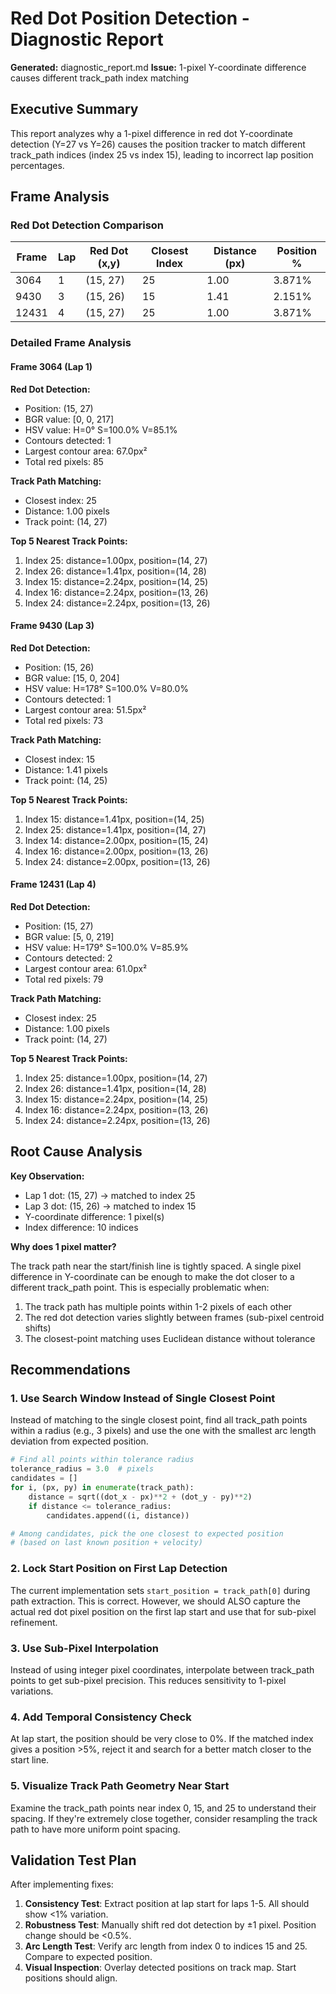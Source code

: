 # Red Dot Position Detection - Diagnostic Report
**Generated:** diagnostic_report.md
**Issue:** 1-pixel Y-coordinate difference causes different track_path index matching

## Executive Summary

This report analyzes why a 1-pixel difference in red dot Y-coordinate detection (Y=27 vs Y=26) causes the position tracker to match different track_path indices (index 25 vs index 15), leading to incorrect lap position percentages.

## Frame Analysis

### Red Dot Detection Comparison

| Frame | Lap | Red Dot (x,y) | Closest Index | Distance (px) | Position % |
|-------|-----|---------------|---------------|---------------|------------|
| 3064 | 1 | (15, 27) | 25 | 1.00 | 3.871% |
| 9430 | 3 | (15, 26) | 15 | 1.41 | 2.151% |
| 12431 | 4 | (15, 27) | 25 | 1.00 | 3.871% |

### Detailed Frame Analysis

#### Frame 3064 (Lap 1)

**Red Dot Detection:**
- Position: (15, 27)
- BGR value: [0, 0, 217]
- HSV value: H=0° S=100.0% V=85.1%
- Contours detected: 1
- Largest contour area: 67.0px²
- Total red pixels: 85

**Track Path Matching:**
- Closest index: 25
- Distance: 1.00 pixels
- Track point: (14, 27)

**Top 5 Nearest Track Points:**
1. Index 25: distance=1.00px, position=(14, 27)
2. Index 26: distance=1.41px, position=(14, 28)
3. Index 15: distance=2.24px, position=(14, 25)
4. Index 16: distance=2.24px, position=(13, 26)
5. Index 24: distance=2.24px, position=(13, 26)

#### Frame 9430 (Lap 3)

**Red Dot Detection:**
- Position: (15, 26)
- BGR value: [15, 0, 204]
- HSV value: H=178° S=100.0% V=80.0%
- Contours detected: 1
- Largest contour area: 51.5px²
- Total red pixels: 73

**Track Path Matching:**
- Closest index: 15
- Distance: 1.41 pixels
- Track point: (14, 25)

**Top 5 Nearest Track Points:**
1. Index 15: distance=1.41px, position=(14, 25)
2. Index 25: distance=1.41px, position=(14, 27)
3. Index 14: distance=2.00px, position=(15, 24)
4. Index 16: distance=2.00px, position=(13, 26)
5. Index 24: distance=2.00px, position=(13, 26)

#### Frame 12431 (Lap 4)

**Red Dot Detection:**
- Position: (15, 27)
- BGR value: [5, 0, 219]
- HSV value: H=179° S=100.0% V=85.9%
- Contours detected: 2
- Largest contour area: 61.0px²
- Total red pixels: 79

**Track Path Matching:**
- Closest index: 25
- Distance: 1.00 pixels
- Track point: (14, 27)

**Top 5 Nearest Track Points:**
1. Index 25: distance=1.00px, position=(14, 27)
2. Index 26: distance=1.41px, position=(14, 28)
3. Index 15: distance=2.24px, position=(14, 25)
4. Index 16: distance=2.24px, position=(13, 26)
5. Index 24: distance=2.24px, position=(13, 26)

## Root Cause Analysis

**Key Observation:**
- Lap 1 dot: (15, 27) → matched to index 25
- Lap 3 dot: (15, 26) → matched to index 15
- Y-coordinate difference: 1 pixel(s)
- Index difference: 10 indices

**Why does 1 pixel matter?**

The track path near the start/finish line is tightly spaced. A single pixel difference in Y-coordinate can be enough to make the dot closer to a different track_path point. This is especially problematic when:

1. The track path has multiple points within 1-2 pixels of each other
2. The red dot detection varies slightly between frames (sub-pixel centroid shifts)
3. The closest-point matching uses Euclidean distance without tolerance

## Recommendations

### 1. Use Search Window Instead of Single Closest Point

Instead of matching to the single closest point, find all track_path points within a radius (e.g., 3 pixels) and use the one with the smallest arc length deviation from expected position.

```python
# Find all points within tolerance radius
tolerance_radius = 3.0  # pixels
candidates = []
for i, (px, py) in enumerate(track_path):
    distance = sqrt((dot_x - px)**2 + (dot_y - py)**2)
    if distance <= tolerance_radius:
        candidates.append((i, distance))

# Among candidates, pick the one closest to expected position
# (based on last known position + velocity)
```

### 2. Lock Start Position on First Lap Detection

The current implementation sets `start_position = track_path[0]` during path extraction. This is correct. However, we should ALSO capture the actual red dot pixel position on the first lap start and use that for sub-pixel refinement.

### 3. Use Sub-Pixel Interpolation

Instead of using integer pixel coordinates, interpolate between track_path points to get sub-pixel precision. This reduces sensitivity to 1-pixel variations.

### 4. Add Temporal Consistency Check

At lap start, the position should be very close to 0%. If the matched index gives a position >5%, reject it and search for a better match closer to the start line.

### 5. Visualize Track Path Geometry Near Start

Examine the track_path points near index 0, 15, and 25 to understand their spacing. If they're extremely close together, consider resampling the track path to have more uniform point spacing.

## Validation Test Plan

After implementing fixes:

1. **Consistency Test**: Extract position at lap start for laps 1-5. All should show <1% variation.
2. **Robustness Test**: Manually shift red dot detection by ±1 pixel. Position change should be <0.5%.
3. **Arc Length Test**: Verify arc length from index 0 to indices 15 and 25. Compare to expected position.
4. **Visual Inspection**: Overlay detected positions on track map. Start positions should align.

